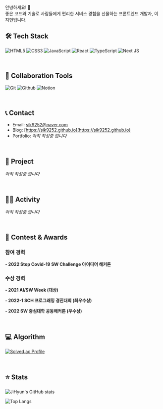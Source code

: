 <div>
  안녕하세요! 👋
  <br>
  좋은 코드와 기술로 사람들에게 편리한 서비스 경험을 선물하는 프론트엔드 개발자, 이지현입니다.
</div>

## 🛠 Tech Stack

![HTML5](https://img.shields.io/badge/-HTML5-E34F26?style=flat-square&logo=HTML5&logoColor=white)
![CSS3](https://img.shields.io/badge/-CSS3-1572B6?style=flat-square&logo=CSS3&logoColor=white)
![JavaScript](https://img.shields.io/badge/-JavaScript-F7DF1E?style=flat-square&logo=JavaScript&logoColor=white)
![React](https://img.shields.io/badge/-React-61DAFB?style=flat-square&logo=React&logoColor=white)
![TypeScript](https://img.shields.io/badge/-TypeScript-3178C6?style=flat-square&logo=TypeScript&logoColor=white)
![Next JS](https://img.shields.io/badge/Next-000000?style=flat-square&logo=next.js&logoColor=white)
<!-- ![TailwindCSS](https://img.shields.io/badge/Tailwindcss-06B6D4?style=flat-square&logo=tailwind-css&logoColor=white) -->

<br>

## 🤝 Collaboration Tools

![Git](https://img.shields.io/badge/-Git-F05032?style=flat-square&logo=Git&logoColor=white)
![Github](https://img.shields.io/badge/-Github-181717?style=flat-square&logo=Github&logoColor=white)
![Notion](https://img.shields.io/badge/-Notion-000000?style=flat-square&logo=Notion&logoColor=white)

<br>

## 📞 Contact

- Email: sik9252@naver.com
- Blog: [https://sik9252.github.io](https://sik9252.github.io)
- Portfolio: *아직 작성중 입니다*

<br>

## 📌 Project

<!-- [![Jihyun's/리포지토리이름 - GitHub](https://github-readme-stats.vercel.app/api/pin/?username=sik9252&repo=리포이름&theme=vision-friendly-dark)](https://github.com/sik9252/리포이름) -->

*아직 작성중 입니다*

<br>

## 🚴🏻 Activity

*아직 작성중 입니다*

<br>

## 🏅 Contest & Awards

### 참여 경력

**- 2022 Stop Covid-19 SW Challenge 아이디어 해커톤**

### 수상 경력

**- 2021 AI/SW Week (대상)**
  
**- 2022-1 SCH 프로그래밍 경진대회 (최우수상)**

**- 2022 SW 중심대학 공동해커톤 (우수상)**

<br>

## 💻 Algorithm

[![Solved.ac Profile](http://mazassumnida.wtf/api/v2/generate_badge?boj=beank)](https://solved.ac/beank/)

<br>

## ⭐️ Stats

![JiHyun's GitHub stats](https://github-readme-stats-sepia-three.vercel.app/api?username=sik9252&show_icons=true&theme=vision-friendly-dark)


![Top Langs](https://github-readme-stats.vercel.app/api/top-langs/?username=sik9252&layout=compact&theme=dark)
